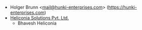- Holger Brunn \<<mail@hunki-enterprises.com>\>
  (<https://hunki-enterprises.com>)
- [Heliconia Solutions Pvt. Ltd.](https://www.heliconia.io)
  - Bhavesh Heliconia
